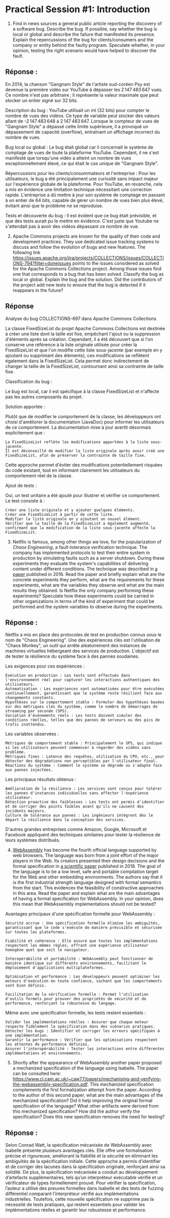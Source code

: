 # Practical Session #1: Introduction

1. Find in news sources a general public article reporting the discovery of a software bug. Describe the bug. If possible, say whether the bug is local or global and describe the failure that manifested its presence. Explain the repercussions of the bug for clients/consumers and the company or entity behind the faulty program. Speculate whether, in your opinion, testing the right scenario would have helped to discover the fault.

## Réponse :
En 2014, la chanson "Gangnam Style" de l'artiste sud-coréen Psy est devenue la première vidéo sur YouTube à dépasser les 2 147 483 647 vues. Ce nombre n'est pas arbitraire ; il représente la valeur maximale que peut stocker un entier signé sur 32 bits.

Description du bug :
YouTube utilisait un int (32 bits) pour compter le nombre de vues des vidéos. Ce type de variable peut stocker des valeurs allant de -2 147 483 648 à 2 147 483 647. Lorsque le compteur de vues de "Gangnam Style" a dépassé cette limite supérieure, il a provoqué un dépassement de capacité (overflow), entraînant un affichage incorrect du nombre de vues.

Bug local ou global :
Le bug était global car il concernait le système de comptage de vues de toute la plateforme YouTube. Cependant, il ne s'est manifesté que lorsqu'une vidéo a atteint un nombre de vues exceptionnellement élevé, ce qui était le cas unique de "Gangnam Style".

Répercussions pour les clients/consommateurs et l'entreprise :
Pour les utilisateurs, le bug a été principalement une curiosité sans impact majeur sur l'expérience globale de la plateforme. Pour YouTube, en revanche, cela a mis en évidence une limitation technique nécessitant une correction rapide. L'entreprise a dû mettre à jour son système de comptage en passant à un entier de 64 bits, capable de gérer un nombre de vues bien plus élevé, évitant ainsi que le problème ne se reproduise.

Tests et découverte du bug :
Il est évident que ce bug était prévisible, et que des tests aurait pu le mettre en évidence. C'est juste que Youtube ne s'attendait pas à avoir des vidéos dépassant ce nombre de vue.

2. Apache Commons projects are known for the quality of their code and development practices. They use dedicated issue tracking systems to discuss and follow the evolution of bugs and new features. The following link https://issues.apache.org/jira/projects/COLLECTIONS/issues/COLLECTIONS-794?filter=doneissues points to the issues considered as solved for the Apache Commons Collections project. Among those issues find one that corresponds to a bug that has been solved. Classify the bug as local or global. Explain the bug and the solution. Did the contributors of the project add new tests to ensure that the bug is detected if it reappears in the future?

## Réponse
Analyse du bug COLLECTIONS-697 dans Apache Commons Collections

La classe FixedSizeList du projet Apache Commons Collections est destinée à créer une liste dont la taille est fixe, empêchant l'ajout ou la suppression d'éléments après sa création. Cependant, il a été découvert que si l'on conserve une référence à la liste originale utilisée pour créer la FixedSizeList et que l'on modifie cette liste sous-jacente (par exemple en y ajoutant ou supprimant des éléments), ces modifications se reflètent également dans la FixedSizeList. Cela permet donc indirectement de changer la taille de la FixedSizeList, contournant ainsi sa contrainte de taille fixe.

Classification du bug :

Le bug est local, car il est spécifique à la classe FixedSizeList et n'affecte pas les autres composants du projet.

Solution apportée :

Plutôt que de modifier le comportement de la classe, les développeurs ont choisi d'améliorer la documentation (JavaDoc) pour informer les utilisateurs de ce comportement. La documentation mise à jour avertit désormais explicitement que :

    La FixedSizeList reflète les modifications apportées à la liste sous-jacente.
    Il est déconseillé de modifier la liste originale après avoir créé une FixedSizeList, afin de préserver la contrainte de taille fixe.

Cette approche permet d'éviter des modifications potentiellement risquées du code existant, tout en informant clairement les utilisateurs du comportement réel de la classe.

Ajout de tests :

Oui, un test unitaire a été ajouté pour illustrer et vérifier ce comportement. Le test consiste à :

    Créer une liste originale et y ajouter quelques éléments.
    Créer une FixedSizeList à partir de cette liste.
    Modifier la liste originale en y ajoutant un nouvel élément.
    Vérifier que la taille de la FixedSizeList a également augmenté, confirmant que la modification de la liste sous-jacente affecte la FixedSizeList.

3. Netflix is famous, among other things we love, for the popularization of *Chaos Engineering*, a fault-tolerance verification technique. The company has implemented protocols to test their entire system in production by simulating faults such as a server shutdown. During these experiments they evaluate the system's capabilities of delivering content under different conditions. The technique was described in [a paper](https://arxiv.org/ftp/arxiv/papers/1702/1702.05843.pdf) published in 2016. Read the paper and briefly explain what are the concrete experiments they perform, what are the requirements for these experiments, what are the variables they observe and what are the main results they obtained. Is Netflix the only company performing these experiments? Speculate how these experiments could be carried in other organizations in terms of the kind of experiment that could be performed and the system variables to observe during the experiments.

## Réponse :

Netflix a mis en place des protocoles de test en production connus sous le nom de "Chaos Engineering". Une des expériences clés est l'utilisation de "Chaos Monkey", un outil qui arrête aléatoirement des instances de machines virtuelles hébergeant des services de production. L'objectif est de tester la résilience du système face à des pannes soudaines.

Les exigences pour ces expériences :

    Exécution en production : Les tests sont effectués dans l'environnement réel pour capturer les interactions authentiques des utilisateurs.
    Automatisation : Les expériences sont automatisées pour être exécutées continuellement, garantissant que le système reste résilient face aux changements constants.
    Hypothèses sur le comportement stable : Formuler des hypothèses basées sur des métriques clés du système, comme le nombre de démarrages de streaming par seconde (SPS).
    Variation d'événements réels : Les tests doivent simuler des conditions réelles, telles que des pannes de serveurs ou des pics de trafic inattendus.

Les variables observées :

    Métriques de comportement stable : Principalement le SPS, qui indique si les utilisateurs peuvent commencer à regarder des vidéos sans problème.
    Métriques fines : Latence des requêtes, utilisation du CPU, etc., pour détecter des dégradations non perceptibles par l'utilisateur final.
    Réactions du système : Comment le système se dégrade ou s'adapte face aux pannes injectées.

Les principaux résultats obtenus :

    Amélioration de la résilience : Les services sont conçus pour tolérer les pannes d'instances individuelles sans affecter l'expérience utilisateur.
    Détection proactive des faiblesses : Les tests ont permis d'identifier et de corriger des points faibles avant qu'ils ne causent des incidents majeurs.
    Culture de tolérance aux pannes : Les ingénieurs intègrent dès le départ la résilience dans la conception des services.

D'autres grandes entreprises comme Amazon, Google, Microsoft et Facebook appliquent des techniques similaires pour tester la résilience de leurs systèmes distribués.


4. [WebAssembly](https://webassembly.org/) has become the fourth official language supported by web browsers. The language was born from a joint effort of the major players in the Web. Its creators presented their design decisions and the formal specification in [a scientific paper](https://people.mpi-sws.org/~rossberg/papers/Haas,%20Rossberg,%20Schuff,%20Titzer,%20Gohman,%20Wagner,%20Zakai,%20Bastien,%20Holman%20-%20Bringing%20the%20Web%20up%20to%20Speed%20with%20WebAssembly.pdf) published in 2018. The goal of the language is to be a low level, safe and portable compilation target for the Web and other embedding environments. The authors say that it is the first industrial strength language designed with formal semantics from the start. This evidences the feasibility of constructive approaches in this area. Read the paper and explain what are the main advantages of having a formal specification for WebAssembly. In your opinion, does this mean that WebAssembly implementations should not be tested?

Avantages principaux d'une spécification formelle pour WebAssembly :

    Sécurité accrue : Une spécification formelle élimine les ambiguïtés, garantissant que le code s'exécute de manière prévisible et sécurisée sur toutes les plateformes.

    Fiabilité et cohérence : Elle assure que toutes les implémentations respectent les mêmes règles, offrant une expérience utilisateur homogène quel que soit le navigateur.

    Interopérabilité et portabilité : WebAssembly peut fonctionner de manière identique sur différents environnements, facilitant le déploiement d'applications multiplateformes.

    Optimisation et performance : Les développeurs peuvent optimiser les moteurs d'exécution en toute confiance, sachant que les comportements sont bien définis.

    Facilitation de la vérification formelle : Permet l'utilisation d'outils formels pour prouver des propriétés de sécurité et de performance, renforçant la robustesse du langage.

Même avec une spécification formelle, les tests restent essentiels :

    Valider les implémentations réelles : Assurer que chaque moteur respecte fidèlement la spécification dans des scénarios pratiques.
    Détecter les bugs : Identifier et corriger les erreurs spécifiques à une implémentation.
    Garantir la performance : Vérifier que les optimisations respectent les attentes de performance définies.
    Assurer l'interopérabilité : Tester les interactions entre différentes implémentations et environnements.

5.  Shortly after the appearance of WebAssembly another paper proposed a mechanized specification of the language using Isabelle. The paper can be consulted here: https://www.cl.cam.ac.uk/~caw77/papers/mechanising-and-verifying-the-webassembly-specification.pdf. This mechanized specification complements the first formalization attempt from the paper. According to the author of this second paper, what are the main advantages of the mechanized specification? Did it help improving the original formal specification of the language? What other artifacts were derived from this mechanized specification? How did the author verify the specification? Does this new specification removes the need for testing?

## Réponse :

Selon Conrad Watt, la spécification mécanisée de WebAssembly avec Isabelle présente plusieurs avantages clés. Elle offre une formalisation précise et rigoureuse, améliorant la fiabilité et la sécurité en éliminant les ambiguïtés de la spécification initiale. Cette approche a permis d’identifier et de corriger des lacunes dans la spécification originale, renforçant ainsi sa solidité. De plus, la spécification mécanisée a conduit au développement d’artefacts supplémentaires, tels qu’un interpréteur exécutable vérifié et un vérificateur de types formellement prouvé. Pour vérifier la spécification, l’auteur a utilisé des preuves formelles dans Isabelle et des tests de fuzzing différentiel comparant l’interpréteur vérifié aux implémentations industrielles. Toutefois, cette nouvelle spécification ne supprime pas la nécessité de tests pratiques, qui restent essentiels pour valider les implémentations réelles et garantir leur robustesse et performance.
